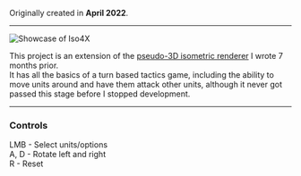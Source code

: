 Originally created in **April 2022**.

---

![Showcase of Iso4X](https://github.com/Klehrik/Iso4X/assets/78520710/2d59c409-28f2-49f3-8d52-5d8871959045)


This project is an extension of the [pseudo-3D isometric renderer](https://github.com/Klehrik/Isometric-Grid) I wrote 7 months prior.  
It has all the basics of a turn based tactics game, including the ability to move units around and have them attack other units, although it never got passed this stage before I stopped development.

---

### Controls

LMB - Select units/options  
A, D - Rotate left and right  
R - Reset  
